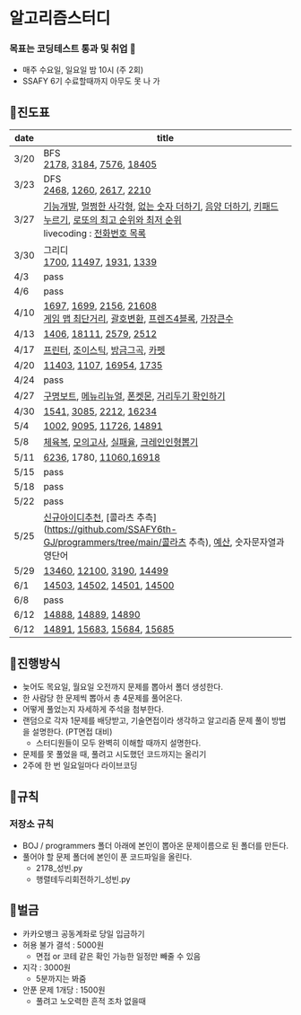 # 알고리즘스터디

### 목표는 코딩테스트 통과 및 취업 🙏

* 매주 수요일, 일요일 밤 10시 (주 2회)
* SSAFY 6기 수료할때까지 아무도 못 나 가

## 🚩진도표

| date | title                                                        |
| ---- | ------------------------------------------------------------ |
| 3/20 | BFS <br />[2178](https://github.com/SSAFY6th-GJ/BOJ/tree/main/2178), [3184](https://github.com/SSAFY6th-GJ/BOJ/tree/main/3184), [7576](https://github.com/SSAFY6th-GJ/BOJ/tree/main/7576), [18405](https://github.com/SSAFY6th-GJ/BOJ/tree/main/18405) |
| 3/23 | DFS<br />[2468](https://github.com/SSAFY6th-GJ/BOJ/tree/main/2468), [1260](https://github.com/SSAFY6th-GJ/BOJ/tree/main/1260), [2617](https://github.com/SSAFY6th-GJ/BOJ/tree/main/2617), [2210](https://github.com/SSAFY6th-GJ/BOJ/tree/main/2210) |
| 3/27 | [기능개발](https://github.com/SSAFY6th-GJ/programmers/tree/main/기능개발), [멀쩡한 사각형](https://github.com/SSAFY6th-GJ/programmers/tree/main/멀쩡한%20사각형), [없는 숫자 더하기](https://github.com/SSAFY6th-GJ/programmers/tree/main/없는%20숫자%20더하기), [음양 더하기](https://github.com/SSAFY6th-GJ/programmers/tree/main/음양%20더하기), [키패드 누르기](https://github.com/SSAFY6th-GJ/programmers/tree/main/키패드%20누르기), [로또의 최고 순위와 최저 순위](https://github.com/SSAFY6th-GJ/programmers/tree/main/로또의%20최고%20순위와%20최저%20순위)<br />livecoding : [전화번호 목록](https://github.com/SSAFY6th-GJ/programmers/tree/main/전화번호%20목록) |
| 3/30 | 그리디<br />[1700](https://github.com/SSAFY6th-GJ/BOJ/tree/main/1700), [11497](https://github.com/SSAFY6th-GJ/BOJ/tree/main/11497), [1931](https://github.com/SSAFY6th-GJ/BOJ/tree/main/1931), [1339](https://github.com/SSAFY6th-GJ/BOJ/tree/main/1339) |
| 4/3  | pass                                                         |
| 4/6  | pass                                                         |
| 4/10 | [1697](https://github.com/SSAFY6th-GJ/BOJ/tree/main/1697), [1699](https://github.com/SSAFY6th-GJ/BOJ/tree/main/1699), [2156](https://github.com/SSAFY6th-GJ/BOJ/tree/main/2156), [21608](https://github.com/SSAFY6th-GJ/BOJ/tree/main/21608)<br />[게임 맵 최단거리](https://github.com/SSAFY6th-GJ/programmers/tree/main/게임%20맵%20최단거리), [괄호변환](https://github.com/SSAFY6th-GJ/programmers/tree/main/괄호변환), [프렌즈4블록](https://github.com/SSAFY6th-GJ/programmers/tree/main/프렌즈4블록), [가장큰수](https://github.com/SSAFY6th-GJ/programmers/tree/main/가장큰수) |
| 4/13 | [1406](https://github.com/SSAFY6th-GJ/BOJ/tree/main/1406), [18111](https://github.com/SSAFY6th-GJ/BOJ/tree/main/18111), [2579](https://github.com/SSAFY6th-GJ/BOJ/tree/main/2579), [2512](https://github.com/SSAFY6th-GJ/BOJ/tree/main/2512) |
| 4/17 | [프린터](https://github.com/SSAFY6th-GJ/programmers/tree/main/프린터), [조이스틱](https://github.com/SSAFY6th-GJ/programmers/tree/main/조이스틱), [방금그곡](https://github.com/SSAFY6th-GJ/programmers/tree/main/방금그곡), [카펫](https://github.com/SSAFY6th-GJ/programmers/tree/main/카펫) |
| 4/20 | [11403](https://github.com/SSAFY6th-GJ/BOJ/tree/main/11403), [1107](https://github.com/SSAFY6th-GJ/BOJ/tree/main/1107), [16954](https://github.com/SSAFY6th-GJ/BOJ/tree/main/16954), [1735](https://github.com/SSAFY6th-GJ/BOJ/tree/main/1735) |
| 4/24 | pass                                                         |
| 4/27 | [구명보트](https://github.com/SSAFY6th-GJ/programmers/tree/main/%EA%B5%AC%EB%AA%85%EB%B3%B4%ED%8A%B8), [메뉴리뉴얼](https://github.com/SSAFY6th-GJ/programmers/tree/main/%EB%A9%94%EB%89%B4%EB%A6%AC%EB%89%B4%EC%96%BC), [폰켓몬](https://github.com/SSAFY6th-GJ/programmers/tree/main/%ED%8F%B0%EC%BC%93%EB%AA%AC), [거리두기 확인하기](https://github.com/SSAFY6th-GJ/programmers/tree/main/%EA%B1%B0%EB%A6%AC%EB%91%90%EA%B8%B0%20%ED%99%95%EC%9D%B8%ED%95%98%EA%B8%B0) |
| 4/30 | [1541,](https://github.com/SSAFY6th-GJ/BOJ/tree/main/1541) [3085](https://github.com/SSAFY6th-GJ/BOJ/tree/main/3085), [2212](https://github.com/SSAFY6th-GJ/BOJ/tree/main/2212), [16234](https://github.com/SSAFY6th-GJ/BOJ/tree/main/16234) |
| 5/4  | [1002](https://github.com/SSAFY6th-GJ/BOJ/tree/main/1002), [9095](https://github.com/SSAFY6th-GJ/BOJ/tree/main/9095), [11726](https://www.acmicpc.net/problem/11726), [14891](https://github.com/SSAFY6th-GJ/BOJ/tree/main/14891) |
| 5/8  | [체육복](https://github.com/SSAFY6th-GJ/programmers/tree/main/%EC%B2%B4%EC%9C%A1%EB%B3%B5), [모의고사](https://github.com/SSAFY6th-GJ/programmers/tree/main/%EB%AA%A8%EC%9D%98%EA%B3%A0%EC%82%AC), [실패율](https://github.com/SSAFY6th-GJ/programmers/tree/main/%EC%8B%A4%ED%8C%A8%EC%9C%A8), [크레인인형뽑기](https://github.com/SSAFY6th-GJ/programmers/tree/main/%ED%81%AC%EB%A0%88%EC%9D%B8%EC%9D%B8%ED%98%95%EB%BD%91%EA%B8%B0%EA%B2%8C%EC%9E%84) |
| 5/11 | [6236](https://github.com/SSAFY6th-GJ/BOJ/tree/main/6236), 1780, [11060](https://github.com/SSAFY6th-GJ/BOJ/tree/main/11060),[16918](https://github.com/SSAFY6th-GJ/BOJ/tree/main/16918) |
| 5/15 | pass                                                         |
| 5/18 | pass                                                         |
| 5/22 | pass                                                         |
| 5/25 | [신규아이디추천](https://github.com/SSAFY6th-GJ/programmers/tree/main/신규아이디추천), [콜라츠 추측](https://github.com/SSAFY6th-GJ/programmers/tree/main/콜라츠 추측), [예산](https://github.com/SSAFY6th-GJ/programmers/tree/main/예산), 숫자문자열과 영단어 |
| 5/29 | [13460](https://github.com/SSAFY6th-GJ/BOJ/tree/main/13460), [12100](https://github.com/SSAFY6th-GJ/BOJ/tree/main/12100), [3190](https://github.com/SSAFY6th-GJ/BOJ/tree/main/3190), [14499](https://github.com/SSAFY6th-GJ/BOJ/tree/main/14499) |
| 6/1  | [14503](https://github.com/SSAFY6th-GJ/BOJ/tree/main/14503), [14502](https://github.com/SSAFY6th-GJ/BOJ/tree/main/14502), [14501](https://github.com/SSAFY6th-GJ/BOJ/tree/main/14501), [14500](https://github.com/SSAFY6th-GJ/BOJ/tree/main/14500) |
| 6/8  | pass                                                         |
| 6/12 | [14888](https://github.com/SSAFY6th-GJ/BOJ/tree/main/14888), [14889](https://github.com/SSAFY6th-GJ/BOJ/tree/main/14889), [14890](https://github.com/SSAFY6th-GJ/BOJ/tree/main/14890) |
| 6/12 | [14891](https://github.com/SSAFY6th-GJ/BOJ/tree/main/14891), [15683](https://github.com/SSAFY6th-GJ/BOJ/tree/main/15683), [15684](https://github.com/SSAFY6th-GJ/BOJ/tree/main/15683), [15685](https://github.com/SSAFY6th-GJ/BOJ/tree/main/15685) |
## 🚩진행방식

* 늦어도 목요일, 월요일 오전까지 문제를 뽑아서 폴더 생성한다.
* 한 사람당 한 문제씩 뽑아서 총 4문제를 풀어온다.
* 어떻게 풀었는지 자세하게 주석을 첨부한다.
* 랜덤으로 각자 1문제를 배당받고, 기술면접이라 생각하고 알고리즘 문제 풀이 방법을 설명한다. (PT면접 대비)
  * 스터디원들이 모두 완벽히 이해할 때까지 설명한다.
* 문제를 못 풀었을 때, 풀려고 시도했던 코드까지는 올리기
* 2주에 한 번 일요일마다 라이브코딩

## 🚩규칙

### 저장소 규칙

* BOJ / programmers 폴더 아래에 본인이 뽑아온 문제이름으로 된 폴더를 만든다.
* 풀어야 할 문제 폴더에 본인이 푼 코드파일을 올린다.
  * 2178_성빈.py
  * 행렬테두리회전하기_성빈.py

## 🚩벌금

* 카카오뱅크 공동계좌로 당일 입금하기
* 허용 불가 결석 : 5000원
  * 면접 or 코테 같은 확인 가능한 일정만 빼줄 수 있음
* 지각 : 3000원
  * 5분까지는 봐줌
* 안푼 문제 1개당 : 1500원
  * 풀려고 노오력한 흔적 조차 없을때

